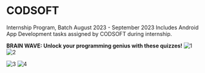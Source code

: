 # CODSOFT
Internship Program, Batch August 2023 - September 2023
Includes Android App Development tasks assigned by CODSOFT during internship.

**BRAIN WAVE: Unlock your programming genius with these quizzes!**
![1](https://github.com/brunhild912/CODSOFT/assets/92753897/249a4727-881f-40d4-b96a-c44f49d6f5b5)
![2](https://github.com/brunhild912/CODSOFT/assets/92753897/106b63fb-7f7a-4363-b8f9-30db54f3adaa)

![3](https://github.com/brunhild912/CODSOFT/assets/92753897/a8e91f75-a70c-4616-9d24-f976ebb2c635)
![4](https://github.com/brunhild912/CODSOFT/assets/92753897/0d3f2de7-e526-4024-841b-0e425923753a)



